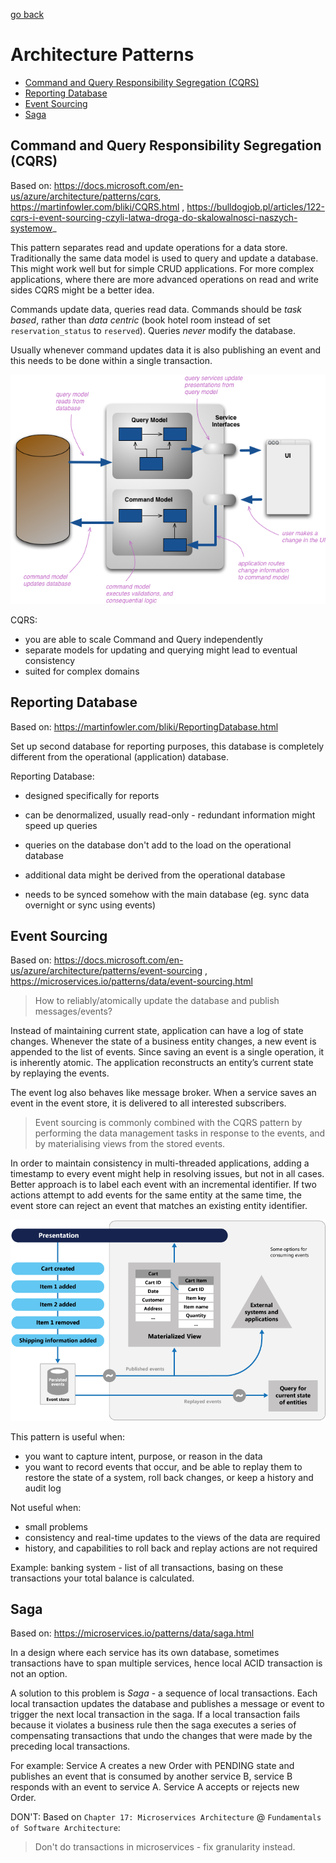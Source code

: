 [go back](https://github.com/pkardas/learning)

# Architecture Patterns

- [Command and Query Responsibility Segregation (CQRS)](#command-and-query-responsibility-segregation-cqrs)
- [Reporting Database](#reporting-database)
- [Event Sourcing](#event-sourcing)
- [Saga](#saga)

## Command and Query Responsibility Segregation (CQRS)

Based on: https://docs.microsoft.com/en-us/azure/architecture/patterns/cqrs, https://martinfowler.com/bliki/CQRS.html
, https://bulldogjob.pl/articles/122-cqrs-i-event-sourcing-czyli-latwa-droga-do-skalowalnosci-naszych-systemow_

This pattern separates read and update operations for a data store. Traditionally the same data model is used to query
and update a database. This might work well but for simple CRUD applications. For more complex applications, where there
are more advanced operations on read and write sides CQRS might be a better idea.

Commands update data, queries read data. Commands should be *task based*, rather than *data centric* (book hotel room
instead of set `reservation_status` to `reserved`). Queries *never* modify the database.

Usually whenever command updates data it is also publishing an event and this needs to be done within a single
transaction.

![patterns-architecture-cqrs-martin-fowler](../_images/patterns-architecture-cqrs-martin-fowler.png)

CQRS:

- you are able to scale Command and Query independently
- separate models for updating and querying might lead to eventual consistency
- suited for complex domains

## Reporting Database

Based on: https://martinfowler.com/bliki/ReportingDatabase.html

Set up second database for reporting purposes, this database is completely different from the operational (application)
database.

Reporting Database:

- designed specifically for reports

- can be denormalized, usually read-only - redundant information might speed up queries
- queries on the database don't add to the load on the operational database
- additional data might be derived from the operational database
- needs to be synced somehow with the main database (eg. sync data overnight or sync using events)

## Event Sourcing

Based on: https://docs.microsoft.com/en-us/azure/architecture/patterns/event-sourcing
, https://microservices.io/patterns/data/event-sourcing.html

> How to reliably/atomically update the database and publish messages/events?

Instead of maintaining current state, application can have a log of state changes. Whenever the state of a business
entity changes, a new event is appended to the list of events. Since saving an event is a single operation, it is
inherently atomic. The application reconstructs an entity’s current state by replaying the events.

The event log also behaves like message broker. When a service saves an event in the event store, it is delivered to all
interested subscribers.

> Event sourcing is commonly combined with the CQRS pattern by performing the data management tasks in response to the
> events, and by materialising views from the stored events.

In order to maintain consistency in multi-threaded applications, adding a timestamp to every event might help in
resolving issues, but not in all cases. Better approach is to label each event with an incremental identifier. If two
actions attempt to add events for the same entity at the same time, the event store can reject an event that matches an
existing entity identifier.

![patterns-architecture-event-sourcing-overview-microsoft](../_images/patterns-architecture-event-sourcing-overview.png)

This pattern is useful when:

- you want to capture intent, purpose, or reason in the data
- you want to record events that occur, and be able to replay them to restore the state of a system, roll back changes,
  or keep a history and audit log

Not useful when:

- small problems
- consistency and real-time updates to the views of the data are required
- history, and capabilities to roll back and replay actions are not required

Example: banking system - list of all transactions, basing on these transactions your total balance is calculated.

## Saga

Based on: https://microservices.io/patterns/data/saga.html

In a design where each service has its own database, sometimes transactions have to span multiple services, hence local
ACID transaction is not an option.

A solution to this problem is *Saga* - a sequence of local transactions. Each local transaction updates the database and
publishes a message or event to trigger the next local transaction in the saga. If a local transaction fails because it
violates a business rule then the saga executes a series of compensating transactions that undo the changes that were
made by the preceding local transactions.

For example: Service A creates a new Order with PENDING state and publishes an event that is consumed by another service
B, service B responds with an event to service A. Service A accepts or rejects new Order.

DON'T: Based on `Chapter 17: Microservices Architecture` @ `Fundamentals of Software Architecture`:

> Don't do transactions in microservices - fix granularity instead.
